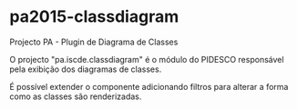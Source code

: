 # pa2015-classdiagram
Projecto PA - Plugin de Diagrama de Classes

O projecto "pa.iscde.classdiagram" é o módulo do PIDESCO responsável pela exibição dos diagramas de classes.

É possível extender o componente adicionando filtros para alterar a forma como as classes são renderizadas.


